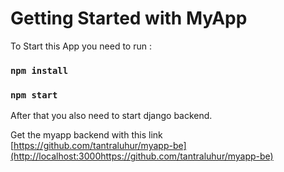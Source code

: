 # Getting Started with MyApp

To Start this App you need to run :

### `npm install`

### `npm start`

After that you also need to start django backend.

Get the myapp backend with this link [https://github.com/tantraluhur/myapp-be](http://localhost:3000https://github.com/tantraluhur/myapp-be)